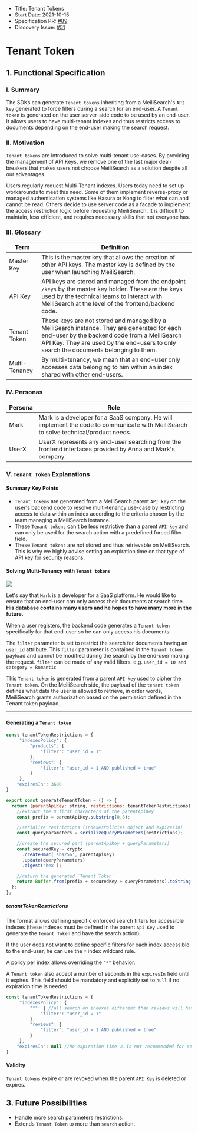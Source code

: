 - Title: Tenant Tokens
- Start Date: 2021-10-15
- Specification PR: [#89](https://github.com/meilisearch/specifications/pull/89)
- Discovery Issue: [#51](https://github.com/meilisearch/product/issues/51)

# Tenant Token

## 1. Functional Specification

### I. Summary

The SDKs can generate `Tenant tokens` inheriting from a MeiliSearch's `API key` generated to force filters during a search for an end-user. A `Tenant token` is generated on the user server-side code to be used by an end-user. It allows users to have multi-tenant indexes and thus restricts access to documents depending on the end-user making the search request.

### II. Motivation

`Tenant tokens` are introduced to solve multi-tenant use-cases. By providing the management of API Keys, we remove one of the last major deal-breakers that makes users not choose MeiliSearch as a solution despite all our advantages.

Users regularly request Multi-Tenant indexes. Users today need to set up workarounds to meet this need. Some of them implement reverse-proxy or managed authentication systems like Hasura or Kong to filter what can and cannot be read. Others decide to use server code as a facade to implement the access restriction logic before requesting MeiliSearch. It is difficult to maintain, less efficient, and requires necessary skills that not everyone has.

### III. Glossary

| Term               | Definition |
|--------------------|------------|
| Master Key         | This is the master key that allows the creation of other API keys. The master key is defined by the user when launching MeiliSearch. |
| API Key            | API keys are stored and managed from the endpoint `/keys` by the master key holder. These are the keys used by the technical teams to interact with MeiliSearch at the level of the frontend/backend code. |
| Tenant Token     | These keys are not stored and managed by a MeiliSearch instance. They are generated for each end-user by the backend code from a MeiliSearch API Key. They are used by the end-users to only search the documents belonging to them. |
| Multi-Tenancy      | By multi-tenancy, we mean that an end-user only accesses data belonging to him within an index shared with other end-users. |

### IV. Personas

| Persona | Role |
|---------|------|
| Mark    | Mark is a developer for a SaaS company. He will implement the code to communicate with MeiliSearch to solve technical/product needs. |
| UserX   | UserX represents any end-user searching from the frontend interfaces provided by Anna and Mark's company. |

### V. `Tenant Token` Explanations

#### Summary Key Points

- `Tenant tokens` are generated from a MeiliSearch parent `API key` on the user's backend code to resolve multi-tenancy use-case by restricting access to data within an index according to the criteria chosen by the team managing a MeiliSearch instance.
- These `Tenant tokens` can't be less restrictive than a parent `API key` and can only be used for the search action with a predefined forced filter field.
- These `Tenant tokens` are not stored and thus retrievable on MeiliSearch. This is why we highly advise setting an expiration time on that type of API key for security reasons.

#### Solving Multi-Tenancy with `Tenant tokens`

![](https://i.imgur.com/J4jVe1n.png)

Let's say that `Mark` is a developer for a SaaS platform. He would like to ensure that an end-user can only access their documents at search time. **His database contains many users and he hopes to have many more in the future.**

When a user registers, the backend code generates a `Tenant token` specifically for that end-user so he can only access his documents.

The `filter` parameter is set to restrict the search for documents having an `user_id` attribute. This `filter` parameter is contained in the `Tenant token` payload and cannot be modified during the search by the end-user making the request. `filter` can be made of any valid filters. e.g. `user_id = 10 and category = Romantic`

This `Tenant token` is generated from a parent `API key` used to cipher the `Tenant token`. On the MeiliSearch side, the payload of the `tenant token` defines what data the user is allowed to retrieve, in order words, MeiliSearch grants authorization based on the permission defined in the Tenant token payload.

---

#### Generating a `Tenant token`

```javascript
const tenantTokenRestrictions = {
     "indexesPolicy": {
         "products": {
             "filter": "user_id = 1"
         },
         "reviews": {
             "filter": "user_id = 1 AND published = true"
         }
     },
    "expiresIn": 3600
}

export const generateTenantToken = () => {
  return (parentApiKey: string, restrictions: tenantTokenRestrictions): string => {
    //extract the 8 first characters of the parentApiKey
    const prefix = parentApiKey.substring(0,8);

    //serialize restrictions (indexesPolicies object and expiresIn)
    const queryParameters = serializeQueryParameters(restrictions);

    //create the secured part (parentApiKey + queryParameters)
    const securedKey = crypto
      .createHmac('sha256', parentApiKey)
      .update(queryParameters)
      .digest('hex');

    //return the generated `Tenant Token`
    return Buffer.from(prefix + securedKey + queryParameters).toString('base64');
  };
};
```

##### tenantTokenRestrictions

The format allows defining specific enforced search filters for accessible indexes (these indexes must be defined in the parent `Api Key` used to generate the `Tenant Token` and have the search action).

If the user does not want to define specific filters for each index accessible to the end-user, he can use the `*` index wildcard rule.

A policy per index allows overriding the `"*"` behavior.

A `Tenant token` also accept a number of seconds in the `expiresIn` field until it expires. This field should be mandatory and explicitly set to `null` if no expiration time is needed.


```javascript
const tenantTokenRestrictions = {
     "indexesPolicy": {
         "*": { //all search on indexes different than reviews will have the enforced filter `user_id`
             "filter": "user_id = 1"
         },
         "reviews": {
             "filter": "user_id = 1 AND published = true"
         }
     },
    "expiresIn": null //No expiration time ⚠️ Is not recommended for security and quality of life reasons because the only way to revoke it is to delete the parent key
}
```

#### Validity

`Tenant tokens` expire or are revoked when the parent `API Key` is deleted or expires.

## 3. Future Possibilities

- Handle more search parameters restrictions.
- Extends `Tenant Token` to more than `search` action.